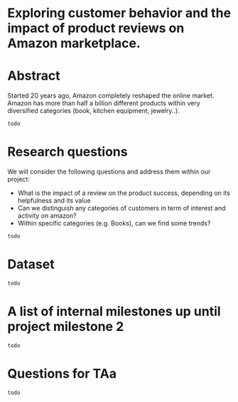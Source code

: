 # Exploring customer behavior and the impact of product reviews on Amazon marketplace.

# Abstract

Started 20 years ago, Amazon completely reshaped the online market.
Amazon has more than half a billion different products within very diversified categories (book, kitchen equipment, jewelry..).

`todo`

# Research questions
We will consider the following questions and address them within our project:
- What is the impact of a review on the product success, depending on its helpfulness and its value
- Can we distinguish any categories of customers in term of interest and activity on amazon?
- Within specific categories (e.g. Books), can we find some trends? 

`todo`

# Dataset
`todo`

# A list of internal milestones up until project milestone 2
`todo`

# Questions for TAa
`todo`

